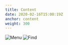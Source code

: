 ```yaml
---
title: Content
date: 2020-02-16T15:00:19Z
anchor: content
weight: 300
---
```


![Menu](images/Notes-menu.png) ![Find](images/Notes-find.png)
